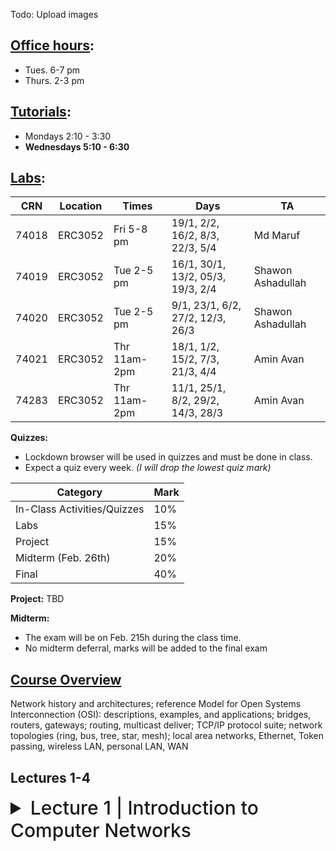 Todo: Upload images

## <ins>Office hours</ins>:
- Tues. 6-7 pm
- Thurs. 2-3 pm

## <ins>Tutorials</ins>:
- Mondays 2:10 - 3:30
- **Wednesdays 5:10 - 6:30**

## <ins>Labs</ins>:
| CRN  | Location | Times        | Days                              | TA                |
|------|----------|--------------|-----------------------------------|-------------------|
|74018 | ERC3052  | Fri 5-8 pm   | 19/1, 2/2, 16/2, 8/3, 22/3, 5/4   | Md Maruf          |
|74019 | ERC3052  | Tue 2-5 pm   | 16/1, 30/1, 13/2, 05/3, 19/3, 2/4 | Shawon Ashadullah |
|74020 | ERC3052  | Tue 2-5 pm   | 9/1, 23/1, 6/2, 27/2, 12/3, 26/3  | Shawon Ashadullah |
|74021 | ERC3052  | Thr 11am-2pm | 18/1, 1/2, 15/2, 7/3, 21/3, 4/4   | Amin Avan         |
|74283 | ERC3052  | Thr 11am-2pm | 11/1, 25/1, 8/2, 29/2, 14/3, 28/3 | Amin Avan         |

**Quizzes:**
- Lockdown browser will be used in quizzes and must be done in class.
- Expect a quiz every week. *(I will drop the lowest quiz mark)*

| Category                     | Mark   |
|------------------------------|--------|
| In-Class Activities/Quizzes  | 10%    |
| Labs                         | 15%    |
| Project                      | 15%    |
| Midterm (Feb. 26th)          | 20%    |
| Final                        | 40%    |

**Project:**
TBD

**Midterm:**
- The exam will be on Feb. 215h during the class time.
- No midterm deferral, marks will be added to the final exam

## <ins>Course Overview</ins>

Network history and architectures; reference Model for Open Systems Interconnection (OSI): descriptions, examples, and applications; bridges, routers, gateways; routing, multicast deliver; TCP/IP protocol suite; network topologies (ring, bus, tree, star, mesh); local area networks, Ethernet, Token passing, wireless LAN, personal LAN, WAN

Lectures 1-4
---
<details>
  <summary style="font-size: 30px; font-weight: 500; cursor: pointer;">Lecture 1 | Introduction to Computer Networks</summary>


  **Intro:**
  - Information gathering, processing, and distribution are the key technologies in these days
  - As the ability to gather, process, and distribute information grows, the demand for sophisticated information processing grows even faster.
  - The merging of computers and communications has had a profound influence on the way computer systems are organized;
    - From computer center to computer networks

  **Uses of Computer Networks:**

  Computer networks are collections of autonomous computers interconnected by a single technology, e.g., the Internet
  
  They have many uses:
  - Business Applications
    - Resource sharing
    - Information sharing
    - VoIP: Voice over Internet Protocol
  - Home Applications
  - Mobile Users

These uses raise social issues.

### Business Applications

Companies  use networks and computers for resource sharing with the client-server model:
Other popular uses are communication, e.g., email, VoIP, and e-commerce

|Tag| Full name| Example|
|---|---|---|
| B2C | Business-to-consumer | Ordering books online |
| B2B | Business-to-business | Car manufacturer ordering tires from supplier |
| G2C | Government-to-consumer | Government distributing tax forms electronically |
| C2C | Consumer-to-consumer |Auctioning second-hand products online |
| P2P | Peer-to-peer | Music sharing |

### Home Applications
- Homes contain many networked devices, e.g., computers, TVs, connected to the Internet by cable, DSL, wireless, etc.
- Home users communicate, e.g., social networks, consume content, e.g., video, and transact, e.g., auctions
- Some application use the peer-to-peer model in which there are no fixed clients and servers:

### Mobile Users

- Tablets, laptops, and smart phones are popular devices; WiFi hotspots and 4G LTE cellular provide wireless connectivity.
- Mobile users communicate, e.g., voice and texts, consume content, e.g., video and Web, and use sensors, e.g., GPS.
- Wireless and mobile are related but different:

| Wireless  | Mobile | Typical applications|
|-|-|-|
|  No | No  | Desktop computers in offices|
|  No | Yes | A notebook computer used in a hotel room|
| Yes | No  | Networks in unwired buildings|
| Yes | Yes | Store inventory with a handheld computer|

### Social Issues
- Network neutrality – no network restrictions
  - Communications that are not differentiated by their content or source or who is providing the content
- Content ownership,
  - Pirated music and movies
- Anonymity and censorship
  - Web browsers store cookies (small files) on users’ computers to allow companies to track users’ activities
- Privacy, e.g., Web tracking and profiling
- Theft of information, e.g.,
  - Botnets: pool of compromised machines used to send spams
  - Phishing: messages masquerade as originating from a trustworthy party (e.g. your bank), to trick you into revealing sensitive information

**Network Hardware:**

Networks can be classified by:

- Transmission technology:
  - Point-to-point: connect individual pairs of machines (unicast)
  - Broadcast: the communication channel is shared by all machines on the network
- Network scale:

| Scale    | Type                                   |
|----------|----------------------------------------|
| Vicinity | PAN (Personal Area Network)            |
| Building | LAN (Local Area Network)               |
| City     | MAN (Metropolitan Area Network)        |
| Country  | WAN (Wide Area Network)                |
| Planet   | The Internet (network of all networks) |
  
- An “internetwork” is any larger network made up of smaller component
networks. The “Internet” (with a capital I) is the set of all connected
networks.

---
